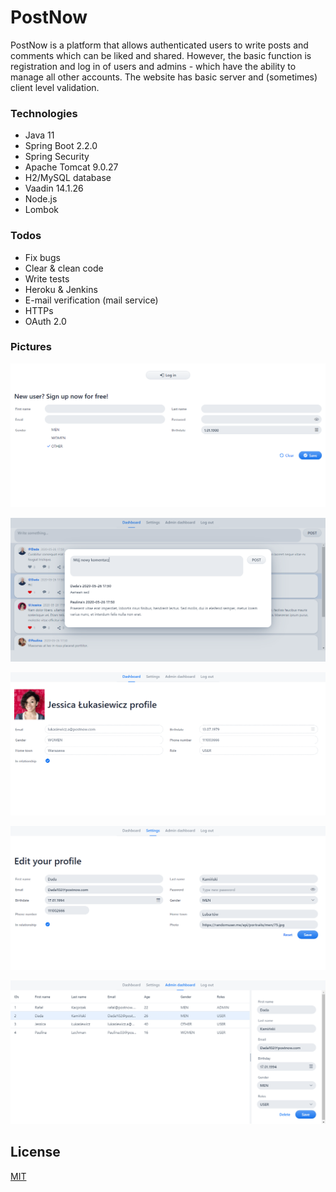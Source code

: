 # PostNow

PostNow is a platform that allows authenticated users to write posts and comments which can be liked and shared. However, the basic function is registration and log in of users and admins - which have the ability to manage all other accounts. The website has basic server and (sometimes) client level validation.

### Technologies

* Java 11
* Spring Boot 2.2.0
* Spring Security
* Apache Tomcat 9.0.27
* H2/MySQL database
* Vaadin 14.1.26
* Node.js
* Lombok

### Todos

* Fix bugs
* Clear & clean code
* Write tests
* Heroku & Jenkins
* E-mail verification (mail service)
* HTTPs
* OAuth 2.0

### Pictures
![](./github_pictures/Home_page.png)

![](./github_pictures/dashboard.png)

![](./github_pictures/user_profile.png)

![](./github_pictures/Settings.png)

![](./github_pictures/Admin_dashboard.png)

License
----

 [MIT](https://github.com/Rafal-9k/PostNow/blob/master/LICENSE.md)
